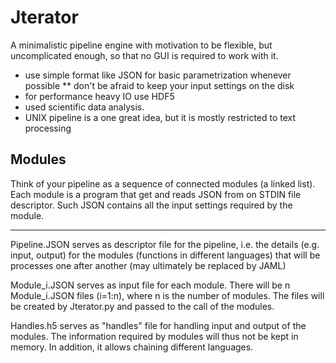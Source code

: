 Jterator
========

A minimalistic pipeline engine with motivation to be flexible, but uncomplicated enough, so that no GUI is required to work with it.

* use simple format like JSON for basic parametrization whenever possible
** don't be afraid to keep your input settings on the disk
* for performance heavy IO use HDF5 
* used scientific data analysis.
* UNIX pipeline is a one great idea, but it is mostly restricted to text processing

Modules
-------


Think of your pipeline as a sequence of connected modules (a linked list). Each module is a program that get and reads JSON from on STDIN file descriptor.
Such JSON contains all the input settings required by the module.

---

Pipeline.JSON 
serves as descriptor file for the pipeline, i.e. the details (e.g. input, output) for the modules (functions in different languages) that will be processes one after another (may ultimately be replaced by JAML)

Module_i.JSON
serves as input file for each module. There will be n Module_i.JSON files (i=1:n), where n is the number of modules. The files will be created by Jterator.py and passed to the call of the modules.

Handles.h5
serves as "handles" file for handling input and output of the modules. The information required by modules will thus not be kept in memory. In addition, it allows chaining different languages.
